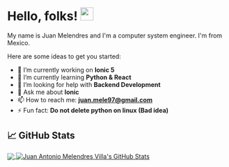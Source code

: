 # Hello, folks! <img src="https://raw.githubusercontent.com/MartinHeinz/MartinHeinz/master/wave.gif" width="30px">

My name is Juan Melendres and I'm a computer system engineer. I'm from Mexico.

Here are some ideas to get you started:

- 🔭 I’m currently working on **Ionic 5**
- 🌱 I’m currently learning **Python & React**
- 🤔 I’m looking for help with **Backend Development**
- 💬 Ask me about **Ionic**
- 📫 How to reach me: **juan.mele97@gmail.com**
- ⚡ Fun fact: **Do not delete python on linux (Bad idea)**

## &#x1f4c8; GitHub Stats

<a href="https://github.com/JuanMelendres/JuanMelendres">
  <img align="center" src="https://github-readme-stats.vercel.app/api/top-langs/?username=JuanMelendres&layout=compact&langs_count=10&theme=dark" />
</a>
<!--
<a href="https://github.com/JuanMelendres/JuanMelendres">
  <img align="center" src="https://github-readme-stats.vercel.app/api/wakatime?username=JuanMelendres&show_icons=true&line_height=40&count_private=true&  theme=dark"
   alt="Juan Antonio Melendres Villa's GitHub Stats" />
</a>
-->
<a href="https://github.com/JuanMelendres/JuanMelendres">
  <img align="center" src="https://github-readme-stats.vercel.app/api?username=JuanMelendres&show_icons=true&line_height=40&count_private=true&theme=dark"        alt="Juan Antonio Melendres Villa's GitHub Stats" />
</a>

<!--
**JuanMelendres/JuanMelendres** is a ✨ _special_ ✨ repository because its `README.md` (this file) appears on your GitHub profile.
-->

